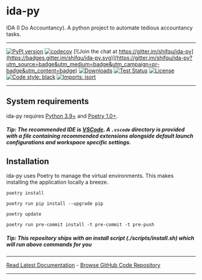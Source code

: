 # ida-py
IDA (I Do Accountancy). A python project to automate tedious accountancy tasks.

---

[![PyPI version](https://badge.fury.io/py/ida-py.svg)](http://badge.fury.io/py/ida-py)
[![codecov](https://codecov.io/gh/shifqu/ida-py/branch/master/graph/badge.svg)](https://codecov.io/gh/shifqu/ida-py)
[![Join the chat at https://gitter.im/shifqu/ida-py](https://badges.gitter.im/shifqu/ida-py.svg)](https://gitter.im/shifqu/ida-py?utm_source=badge&utm_medium=badge&utm_campaign=pr-badge&utm_content=badge)
[![Downloads](https://pepy.tech/badge/ida-py)](https://pepy.tech/project/ida-py)
[![Test Status](https://github.com/shifqu/ida-py/actions/workflows/test.yml/badge.svg)](https://github.com/shifqu/ida-py/actions?query=workflow%3ATest)
[![License](https://img.shields.io/github/license/mashape/apistatus.svg)](https://pypi.python.org/pypi/ida-py/)
[![Code style: black](https://img.shields.io/badge/code%20style-black-000000.svg)](https://github.com/psf/black)
[![Imports: isort](https://img.shields.io/badge/%20imports-isort-%231674b1?style=flat)](https://pycqa.github.io/isort/)

---
## System requirements
ida-py requires [Python 3.9+](https://www.python.org/downloads/) and [Poetry 1.0+](https://python-poetry.org/docs/).

##### Tip: The recommended IDE is [VSCode](https://code.visualstudio.com/). A `.vscode` directory is provided with a file containing recommended extensions alongside default launch configurations and workspace specific settings.

## Installation
ida-py uses Poetry to manage the virtual environments. This makes installing the application locally a breeze.  

`poetry install`

`poetry run pip install --upgrade pip`

`poetry update`

`poetry run pre-commit install -t pre-commit -t pre-push`

##### Tip: This repository ships with an install script (./scripts/install.sh) which will run above commands for you

---
[Read Latest Documentation](https://shifqu.github.io/ida-py/) - [Browse GitHub Code Repository](https://github.com/shifqu/ida-py/)

---
